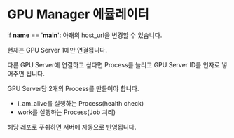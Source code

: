 # GPU Manager 에뮬레이터

if __name__ == '__main__': 아래의 host_url을 변경할 수 있습니다.

현재는 GPU Server 1에만 연결됩니다.

다른 GPU Server에 연결하고 싶다면 Process를 늘리고 GPU Server ID를 인자로 넣어주면 됩니다.

GPU Server당 2개의 Process를 만들어야 합니다.
- i_am_alive를 실행하는 Process(health check)
- work를 실행하는 Process(Job 처리)

해당 레포로 푸쉬하면 서버에 자동으로 반영됩니다.
